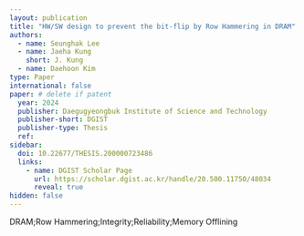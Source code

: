 ```yaml
---
layout: publication
title: "HW/SW design to prevent the bit-flip by Row Hammering in DRAM"
authors:
  - name: Seunghak Lee
  - name: Jaeha Kung
    short: J. Kung
  - name: Daehoon Kim
type: Paper
international: false
paper: # delete if patent
  year: 2024
  publisher: Daegugyeongbuk Institute of Science and Technology
  publisher-short: DGIST
  publisher-type: Thesis
  ref: 
sidebar:
  doi: 10.22677/THESIS.200000723486
  links: 
    - name: DGIST Scholar Page
      url: https://scholar.dgist.ac.kr/handle/20.500.11750/48034
      reveal: true
hidden: false
---
```


DRAM;Row Hammering;Integrity;Reliability;Memory Offlining